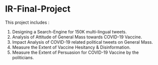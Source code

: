 # IR-Final-Project

This project includes : 
1. Designing a Search-Engine for 150K multi-lingual tweets.
2. Analysis of Attitude of General Mass towards COVID-19 Vaccine.
3. Impact Analysis of COVID-19 related political tweets on General Mass.
4. Measure the Extent of Vaccine Hesitancy & Disinformation.
5. Measure the Extent of Persuasion for COVID-19 Vaccine by the politicians.
